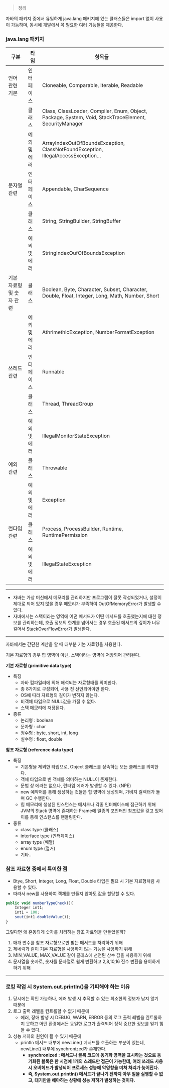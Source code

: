 
> 정리
> 

자바의 패키지 중에서 유일하게 java.lang 패키지에 있는 클래스들은 import 없이 사용이 가능하며, 동시에 개발에서 꼭 필요한 여러 기능들을 제공한다. 

### java.lang 패키지

| 구분 | 타입 | 항목들 |
| --- | --- | --- |
| 언어 관련 기본 | 인터페이스 | Cloneable, Comparable, Iterable, Readable |
|  | 클래스 | Class, ClassLoader, Compiler, Enum, Object, Package, System, Void, StackTraceElement, SecurityManager |
|  | 예외 및 에러 | ArrayIndexOutOfBoundsException, ClassNotFoundException, IllegalAccessException… |
| 문자열 관련 | 인터페이스 | Appendable, CharSequence |
|  | 클래스 | String, StringBuilder, StringBuffer |
|  | 예외 및 에러 | StringIndexOufOfBoundsException |
| 기본 자료형 및 숫자 관련 | 클래스 | Boolean, Byte, Character, Subset, Character, Double, Float, Integer, Long, Math, Number, Short |
|  | 예외 및 에러 | AthrimethicException, NumberFormatException |
| 쓰레드 관련 | 인터페이스 | Runnable |
|  | 클래스 | Thread, ThreadGroup |
|  | 예외 및 에러 | IllegalMonitorStateException |
| 예외 관련 | 클래스 | Throwable |
|  | 예외 및 에러 | Exception |
| 런타임 관련 | 클래스 | Process, ProcessBuilder, Runtime, RuntimePermission |
|  | 예외 및 에러 | IllegalStateException |

---

- 자바는 가상 머신에서 메모리를 관리하지만 프로그램이 잘못 작성되었거나, 설정이 제대로 되어 있지 않을 경우 메모리가 부족하여 OutOfMemoryError가 발생할 수 있다.
- 자바에서는 스택이라는 영역에 어떤 메서드가 어떤 메서드를 호출했는지에 대한 정보를 관리하는데, 호출 정보의 한계를 넘어서는 경우 호출된 메서드의 깊이가 너무 깊어서 StackOverFlowError가 발생한다.

---

자바에서는 간단한 계산을 할 때 대부분 기본 자료형을 사용한다. 

기본 자료형의 경우 힙 영역이 아닌, 스택이라는 영역에 저장되어 관리된다. 

**기본 자료형 (primitive data type)**

- 특징
    - 자바 컴파일러에 의해 해석되는 자료형태를 의미한다.
    - 총 8가지로 구성되어, 사용 전 선언되어야만 한다.
    - OS에 따라 자료형의 길이가 변하지 않는다.
    - 비객체 타입으로 NULL값을 가질 수 없다.
    - 스택 메모리에 저장된다.
- 종류
    - 논리형 : boolean
    - 문자형 : char
    - 정수형 : byte, short, int, long
    - 실수형 : float, double

**참조 자료형 (reference data type)**

- 특징
    - 기본형을 제외한 타입으로, Object 클래스를 상속하는 모든 클래스를 의미한다.
    - 객체 타입으로 빈 객체를 의미하는 NULL이 존재한다.
    - 문법 상 에러는 없으나, 런타임 에러가 발생할 수 있다. (NPE)
    - new 예약어를 통해 생성하는 것들은 힙 영역에 생성되며, 가비지 컬렉터가 돌며 GC 수행한다.
    - 힙 메모리에 생성된 인스턴스는 메서드나 각종 인터페이스에 접근하기 위해 JVM의 Stack 영역에 존재하는 Frame에 일종의 포인터인 참조값을 갖고 있어 이를 통해 인스턴스를 핸들링한다.
- 종류
    - class type (클래스)
    - interface type (인터페이스)
    - array type (배열)
    - enum type (열거)
    - 기타..

### 참조 자료형 중에서 특이한 점

- Btye, Short, Integer, Long, Float, Double 타입은 필요 시 기본 자료형처럼 사용할 수 있다.
- 따라서 new를 사용하여 객체를 만들지 않아도 값을 할당할 수 있다.

```jsx
public void numberTypeCheck(){
	Integer int1;
	int1 = 100;
	sout(int1.doubleValue());
}
```

그렇다면 왜 혼동되게 숫자를 처리하는 참조 자료형을 만들었을까?

1. 매개 변수를 참조 자료형으로만 받는 메서드를 처리하기 위해 
2. 제네릭과 같이 기본 자료형을 사용하지 않는 기능을 사용하기 위해 
3. MIN_VALUE, MAX_VALUE 같이 클래스에 선언된 상수 값을 사용하기 위해
4. 문자열을 숫자로, 숫자를 문자열로 쉽게 변환하고 2,8,10,16 진수 변환을 용이하게 하기 위해

---

### 로킹 작업 시 System.out.println()을 기피해야 하는 이유

1. 당시에는 확인 가능하나, 에러 발생 시 추적할 수 있는 최소한의 정보가 남지 않기 때문에 
2. 로그 출력 레벨을 컨트롤할 수 없기 때문에 
    - 에러, 장애 발생 시 DEBUG, WARN, ERROR 등의 로그 출력 레벨을 컨트롤하지 못하고 어떤 환경에서든 동일한 로그가 출력되어 정작 중요한 정보를 얻기 힘들 수 있다.
3. 성능 저하의 원인이 될 수 있기 때문에 
    - println 메서드 내부에 newLine() 메서드를 호출하는 부분이 있는데, newLine() 내부에 synchronized가 존재한다.
        - **synchronized : 메서드나 블록 코드에 동기화 영역을 표시하는 것으로 동기화된 블록은 한 시점에 1개의 스레드만 접근이 가능한데, 여러 쓰레드 사용 시 오버헤드가 발생되어 프로세스 성능에 악영향을 미쳐 처리가 늦어진다.**
        - **즉, System.out.println() 메서드가 끝나기 전까지 아무 일을 실행할 수 없고, 대기만을 해야하는 상황에 성능 저하가 발생하는 것이다.**
